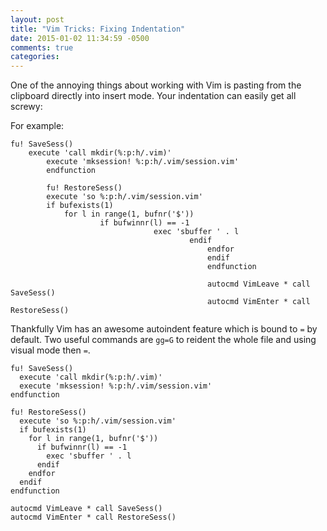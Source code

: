 ```yaml
---
layout: post
title: "Vim Tricks: Fixing Indentation"
date: 2015-01-02 11:34:59 -0500
comments: true
categories:
---
```


One of the annoying things about working with Vim is pasting from the clipboard directly into insert mode. Your indentation can easily get all screwy:

For example:

```vim
fu! SaveSess()
    execute 'call mkdir(%:p:h/.vim)'
        execute 'mksession! %:p:h/.vim/session.vim'
        endfunction

        fu! RestoreSess()
        execute 'so %:p:h/.vim/session.vim'
        if bufexists(1)
            for l in range(1, bufnr('$'))
                    if bufwinnr(l) == -1
                                exec 'sbuffer ' . l
                                        endif
                                            endfor
                                            endif
                                            endfunction

                                            autocmd VimLeave * call SaveSess()
                                            autocmd VimEnter * call RestoreSess()

```

Thankfully Vim has an awesome autoindent feature which is bound to `=` by default. Two useful commands are `gg=G` to reident the whole file and using visual mode then `=`.

```vim
fu! SaveSess()
  execute 'call mkdir(%:p:h/.vim)'
  execute 'mksession! %:p:h/.vim/session.vim'
endfunction

fu! RestoreSess()
  execute 'so %:p:h/.vim/session.vim'
  if bufexists(1)
    for l in range(1, bufnr('$'))
      if bufwinnr(l) == -1
        exec 'sbuffer ' . l
      endif
    endfor
  endif
endfunction

autocmd VimLeave * call SaveSess()
autocmd VimEnter * call RestoreSess()
```
